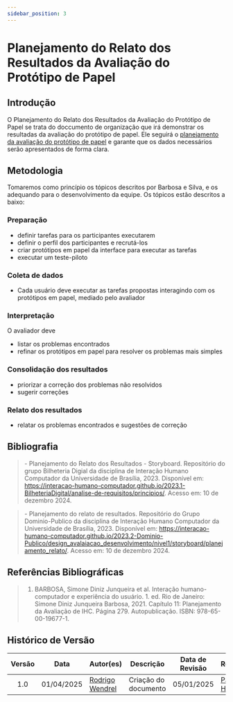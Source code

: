 ```yaml
---
sidebar_position: 3
---
```


# Planejamento do Relato dos Resultados da Avaliação do Protótipo de Papel

## Introdução

O Planejamento do Relato dos Resultados da Avaliação do Protótipo de Papel se trata do doccumento de organização que irá demonstrar os resultadas da avaliação do protótipo de papel. Ele seguirá o [planejamento da avaliação do protótipo de papel](./planejamentoAvaliacaoPrototipoDePapel.md) e garante que os dados necessários serão apresentados de forma clara. 

## Metodologia
Tomaremos como princípio os tópicos descritos por Barbosa e Silva, e os adequando para o desenvolvimento da equipe. Os tópicos estão descritos a baixo:

### Preparação
- definir tarefas para os participantes executarem
- definir o perfil dos participantes e recrutá-los
- criar protótipos em papel da interface para executar as tarefas
- executar um teste-piloto

### Coleta de dados
- Cada usuário deve executar as tarefas propostas interagindo com os
protótipos em papel, mediado pelo avaliador

### Interpretação
O avaliador deve
- listar os problemas encontrados
- refinar os protótipos em papel para resolver os problemas mais simples

### Consolidação dos resultados
- priorizar a correção dos problemas não resolvidos
- sugerir correções

### Relato dos resultados
- relatar os problemas encontrados e sugestões de correção

## Bibliografia

> \- Planejamento do Relato dos Resultados - Storyboard. Repositório do grupo Bilheteria Digial da disciplina de Interação Humano Computador da Universidade de Brasília, 2023. Disponível em: https://interacao-humano-computador.github.io/2023.1-BilheteriaDigital/analise-de-requisitos/principios/. Acesso em: 10 de dezembro 2024.

> \- Planejamento do relato de resultados. Repositório do Grupo Dominio-Publico da disciplina de Interação Humano Computador da Universidade de Brasília, 2023. Disponível em: https://interacao-humano-computador.github.io/2023.2-Dominio-Publico/design_avalaiacao_desenvolvimento/nivel1/storyboard/planejamento_relato/. Acesso em: 10 de dezembro 2024.

## Referências Bibliográficas

> 1. BARBOSA, Simone Diniz Junqueira et al. Interação humano-computador e experiência do usuário. 1. ed. Rio de Janeiro: Simone Diniz Junqueira Barbosa, 2021. Capítulo 11: Planejamento da Avaliação de IHC. Página 279. Autopublicação. ISBN: 978-65-00-19677-1.

## Histórico de Versão

| Versão | Data | Autor(es) | Descrição | Data de Revisão | Revisor(es) |
|:---:|:---:|---|---|:---:|---|
| 1.0 |  01/04/2025 | [Rodrigo Wendrel](https://github.com/junioramaral22) | Criação do documento | 05/01/2025 | [Paulo Henrique](https://github.com/paulomh) |